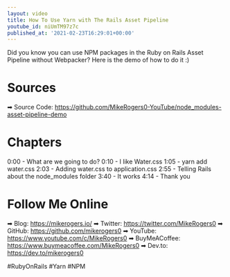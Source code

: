 ```yaml
---
layout: video
title: How To Use Yarn with The Rails Asset Pipeline
youtube_id: niUmTM97z7c
published_at: '2021-02-23T16:29:01+00:00'
---
```

Did you know you can use NPM packages in the Ruby on Rails Asset Pipeline without Webpacker? Here is the demo of how to do it :)

# Sources

➡ Source Code: https://github.com/MikeRogers0-YouTube/node_modules-asset-pipeline-demo

# Chapters


0:00 - What are we going to do?
0:10 - I like Water.css
1:05 - yarn add water.css
2:03 - Adding water.css to application.css
2:55 - Telling Rails about the node_modules folder
3:40 - It works
4:14 - Thank you 


# Follow Me Online

➡ Blog: https://mikerogers.io/
➡ Twitter: https://twitter.com/MikeRogers0
➡ GitHub: https://github.com/mikerogers0
➡ YouTube: https://www.youtube.com/c/MikeRogers0
➡ BuyMeACoffee: https://www.buymeacoffee.com/MikeRogers0
➡ Dev.to: https://dev.to/mikerogers0

#RubyOnRails #Yarn #NPM